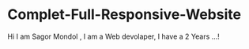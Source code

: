 # Complet-Full-Responsive-Website
Hi I am Sagor Mondol , I am a Web devolaper, I have a 2 Years ...!
